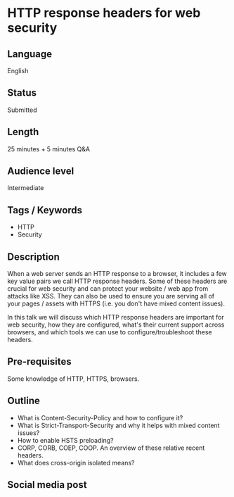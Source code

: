 # HTTP response headers for web security

## Language

English

## Status

Submitted

## Length

25 minutes + 5 minutes Q&A

## Audience level

Intermediate

## Tags / Keywords

- HTTP
- Security

## Description

When a web server sends an HTTP response to a browser, it includes a few key value pairs we call HTTP response headers. Some of these headers are crucial for web security and can protect your website / web app from attacks like XSS. They can also be used to ensure you are serving all of your pages / assets with HTTPS (i.e. you don't have mixed content issues).

In this talk we will discuss which HTTP response headers are important for web security, how they are configured, what's their current support across browsers, and which tools we can use to configure/troubleshoot these headers.

## Pre-requisites

Some knowledge of HTTP, HTTPS, browsers.


## Outline

- What is Content-Security-Policy and how to configure it?
- What is Strict-Transport-Security and why it helps with mixed content issues?
- How to enable HSTS preloading?
- CORP, CORB, COEP, COOP. An overview of these relative recent headers.
- What does cross-origin isolated means?

## Social media post

